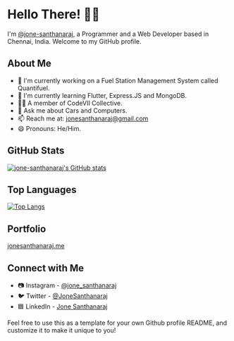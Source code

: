 # Hello There! 👋🏼

I'm [@jone-santhanaraj](https://github.com/jone-santhanaraj), a Programmer and a Web Developer based in Chennai, India. Welcome to my GitHub profile.

## About Me
- 🔭 I'm currently working on a Fuel Station Management System called Quantifuel.
- 🌱 I'm currently learning Flutter, Express.JS and MongoDB.
- 👯‍♂️ A member of CodeVII Collective.
- 💭 Ask me about Cars and Computers.
- 📫 Reach me at: jonesanthanaraj@gmail.com
- 😄 Pronouns: He/Him.

## GitHub Stats
[![jone-santhanaraj's GitHub stats](https://github-readme-stats.vercel.app/api?username=jone-santhanaraj&show_icons=true&theme=radical)](https://github.com/anuraghazra/github-readme-stats)

## Top Languages
[![Top Langs](https://github-readme-stats.vercel.app/api/top-langs/?username=jone-santhanaraj&layout=compact&theme=radical)](https://github.com/anuraghazra/github-readme-stats)

## Portfolio
[jonesanthanaraj.me](https://jonesanthanaraj.me/)

## Connect with Me
- 📷 Instagram - [@jone_santhanaraj](https://instagram.com/jone_santhanaraj)
- 🐦 Twitter - [@JoneSanthanaraj](https://twitter.com/jonesanthanaraj)
- 🟦 LinkedIn - [Jone Santhanaraj](https://linkedin.com/in/jonesanthanaraj)

Feel free to use this as a template for your own Github profile README, and customize it to make it unique to you!
<!---
jone-santhanaraj/jone-santhanaraj is a ✨ special ✨ repository because its `README.md` (this file) appears on your GitHub profile.
You can click the Preview link to take a look at your changes.
--->

